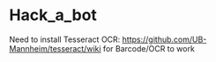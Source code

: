 # Hack_a_bot
Need to install Tesseract OCR: https://github.com/UB-Mannheim/tesseract/wiki for Barcode/OCR to work
